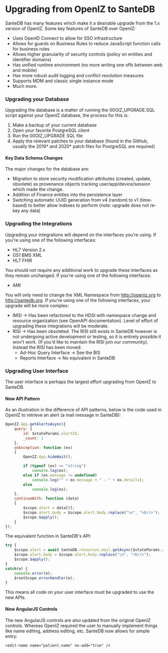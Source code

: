 # Upgrading from OpenIZ to SanteDB

SanteDB has many features which make it a desirable upgrade from the 1.x version of OpenIZ. Some key features of SanteDB over OpenIZ:

* Uses OpenID Connect to allow for SSO infrastructure
* Allows for guards on Business Rules to reduce JavaScript function calls for business rules
* Allows higher granularity of security controls \(policy on entities and identifier domains\)
* Has unified runtime environment \(no more writing one offs between web and mobile\)
* Has more robust audit logging and conflict resolution measures
* Supports MDM and classic single instance mode
* Much more.

### Upgrading your Database

Upgrading the database is a matter of running the 00OIZ\_UPGRADE.SQL script against your OpenIZ database, the process for this is:

1. Make a backup of your current database
2. Open your favorite PostgreSQL client
3. Run the 00OIZ\_UPGRADE SQL file
4. Apply the relevant patches to your database \(found in the GitHub, usually the 2019\* and 2020\* patch files for PostgreSQL are required\)

#### Key Data Schema Changes

The major changes for the database are:

* Migration to store security modification attributes \(created, update, obsolete\) as provenance objects tracking user/app/device/session which made the change.
* Addition of Finance entities into the persistence layer
* Switching automatic UUID generation from v4 \(random\) to v1 \(time-based\) to better allow indexes to perform \(note: upgrade does not re-key any data\)

### Upgrading the Integrations

Upgrading your integrations will depend on the interfaces you're using. If you're using one of the following interfaces:

* HL7 Version 2.x
* GS1 BMS XML
* HL7 FHIR

You should not require any additional work to upgrade these interfaces as they remain unchanged. If you're using one of the following interfaces:

* AMI

You will only need to change the XML Namespace from http://openiz.org to http://santedb.org. If you're using one of the following interfaces, your upgrade will be more complex:

* IMSI -&gt; Has been refactored to the HDSI with namespace change and resource organization \(see OpenAPI documentation\). Level of effort of upgrading these integrations will be moderate.
* RISI -&gt; Has been obsoleted. The RISI still exists in SanteDB however is not undergoing active development or testing, so it is entirely possible it won't work. \(If you'd like to maintain the RISI join our community\). Instead the RISI has been moved:
  * Ad-Hoc Query Interface -&gt; See the BIS
  * Reports Interface -&gt; No equivalent in SanteDB

### Upgrading User Interface

The user interface is perhaps the largest effort upgrading from OpenIZ to SanteDB. 

#### New API Pattern

As an illustration in the difference of API patterns, below is the code used in OpenIZ to retrieve an alert \(a mail message in SanteDB\):

```javascript
OpenIZ.App.getAlertsAsync({
    query: {
        id: $stateParams.alertId,
        _count: 1
    },
    onException: function (ex)
    {
        OpenIZ.App.hideWait();

        if (typeof (ex) == "string")
            console.log(ex);
        else if (ex.message != undefined)
            console.log("" + ex.message + " - " + ex.details);
        else
            console.log(ex);
    },
    continueWith: function (data)
    {
        $scope.alert = data[0];
        $scope.alert.body = $scope.alert.body.replace("\n", "<br/>");
        $scope.$apply();
    }
});
```

The equivalent function in SanteDB's API:

```javascript
try {
    $scope.alert = await SanteDB.resources.mail.getAsync($stateParams.alertId);
    $scope.alert.body = $scope.alert.body.replace("\n", "<br/>");
    $scope.$apply();
}
catch(e) {
    console.error(e);
    $rootScope.errorHandler(e);
}
```

This means all code on your user interface must be upgraded to use the new APIs.

#### New AngularJS Controls

The new AngularJS controls are also updated from the original OpenIZ controls. Whereas OpenIZ required the user to manually implement things like name editing, address editing, etc. SanteDB now allows for simple entry:

```markup
<edit-name name="patient.name" no-add="true" />
```

